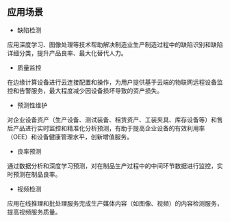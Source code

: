 ## 应用场景

- 缺陷检测

应用深度学习、图像处理等技术帮助解决制造业生产制造过程中的缺陷识别和缺陷详细分类，提升产品良率、最大化替代人力。

- 质量监控

在边缘计算设备进行云连接配置和操作，为用户提供基于云端的物联网远程设备监控和告警服务，最大程度减少因设备损坏导致的资产损失。

- 预测性维护

对企业设备资产（生产设备、测试装备、租赁资产、工装夹具、库存设备等）和售后产品进行实时监控和精准化分析预测，有助于提高企业设备的有效利用率（OEE）和设备健康管理水平，创新增值服务。

- 良率预测

通过数据分析和深度学习预测，对在制品生产过程中的中间环节数据进行监控，实时预测在制品良率。

- 视频检测

应用在线推理和批处理服务完成生产媒体内容（如图像、视频）的内容检测服务，提高视频服务质量。
